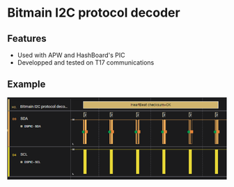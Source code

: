 # Bitmain I2C protocol decoder

## Features

* Used with APW and HashBoard's PIC
* Developped and tested on T17 communications
  
## Example

![Example](https://raw.githubusercontent.com/GPTechinno/bm-i2c-hla/master/demo.png)